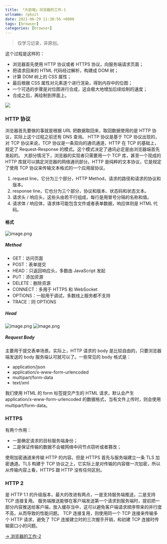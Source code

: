 ```yaml
---
title: 「大前端」浏览器的工作-1
urlname: rpkxit
date: 2021-06-29 11:38:56 +0800
tags: [browser]
categories: [browser]
---
```


> 仅学习记录，非原创。

这个过程是这样的：

- 浏览器首先使用 HTTP 协议或者 HTTPS 协议，向服务端请求页面；
- 把请求回来的 HTML 代码经过解析，构建成 DOM 树；
- 计算 DOM 树上的 CSS 属性；
- 最后根据 CSS 属性对元素逐个进行渲染，得到内存中的位图；
- 一个可选的步骤是对位图进行合成，这会极大地增加后续绘制的速度；
- 合成之后，再绘制到界面上。

![](https://cdn.nlark.com/yuque/0/2021/jpeg/250093/1624950970635-877c9e71-6ccc-4279-a563-cdb274f51172.jpeg#align=left&display=inline&height=810&margin=%5Bobject%20Object%5D&name=&originHeight=810&originWidth=1440&size=0&status=done&style=none&width=1440)

### HTTP 协议

浏览器首先要做的事就是根据 URL 把数据取回来，取回数据使用的是 HTTP 协议，实际上这个过程之前还有 DNS 查询。
HTTP 协议是基于 TCP 协议出现的，对 TCP 协议来说，TCP 协议是一条双向的通讯通道，HTTP 在 TCP 的基础上，规定了 Request-Response 的模式。这个模式决定了通讯必定是由浏览器端首先发起的。
大部分情况下，浏览器的实现者只需要用一个 TCP 库，甚至一个现成的 HTTP 库就可以搞定浏览器的网络通讯部分。HTTP 是纯粹的文本协议，它是规定了使用 TCP 协议来传输文本格式的一个应用层协议。

1. request line，它分为三个部分，HTTP Method，请求的路径和请求的协议和版本。
1. response line，它也分为三个部分，协议和版本、状态码和状态文本。
1. 请求头 / 响应头，这些头由若干行组成，每行是用冒号分隔的名称和值。
1. 请求体 / 响应体，请求体可能包含文件或者表单数据，响应体则是 HTML 代码。

#### 格式

![image.png](https://cdn.nlark.com/yuque/0/2021/png/250093/1624953698304-616f2c86-856d-4185-990b-832d2c0e7101.png#align=left&display=inline&height=516&margin=%5Bobject%20Object%5D&name=image.png&originHeight=516&originWidth=930&size=113692&status=done&style=none&width=930)

##### Method

- GET：访问页面
- POST：表单提交
- HEAD：只返回响应头，多数由 JavaScript 发起
- PUT：添加资源
- DELETE：删除资源
- CONNECT：多用于 HTTPS 和 WebSocket
- OPTIONS：一般用于调试，多数线上服务都不支持
- TRACE：同 OPTIONS

##### Head

![image.png](https://cdn.nlark.com/yuque/0/2021/png/250093/1624955665601-fb3d8fd5-e54d-4963-88ac-055f4654c54b.png#align=left&display=inline&height=407&margin=%5Bobject%20Object%5D&name=image.png&originHeight=407&originWidth=633&size=108736&status=done&style=none&width=633)
![image.png](https://cdn.nlark.com/yuque/0/2021/png/250093/1624955674364-2feb7bd9-db40-4ac7-b3de-ce855e121cac.png#align=left&display=inline&height=453&margin=%5Bobject%20Object%5D&name=image.png&originHeight=453&originWidth=627&size=122722&status=done&style=none&width=627)

##### Request Body

主要用于提交表单场景。实际上，HTTP 请求的 body 是比较自由的，只要浏览器端发送的 body 服务端认可就可以了。一些常见的 body 格式是：

- application/json
- application/x-www-form-urlencoded
- multipart/form-data
- text/xml

我们使用 HTML 的 form 标签提交产生的 HTML 请求，默认会产生 application/x-www-form-urlencoded 的数据格式，当有文件上传时，则会使用 multipart/form-data。

### HTTPS

有两个作用：

- 一是确定请求的目标服务端身份；
- 二是保证传输的数据不会被网络中间节点窃听或者篡改；

使用加密通道来传输 HTTP 的内容。但是 HTTPS 首先与服务端建立一条 TLS 加密通道。TLS 构建于 TCP 协议之上，它实际上是对传输的内容做一次加密，所以从传输内容上看，HTTPS 跟 HTTP 没有任何区别。

### HTTP 2

是 HTTP 1.1 的升级版本，最大的改进有两点，一是支持服务端推送，二是支持 TCP 连接复用。
服务端推送能够在客户端发送第一个请求到服务端时，提前把一部分内容推送给客户端，放入缓存当中，这可以避免客户端请求顺序带来的并行度不高，从而导致的性能问题。
TCP 连接复用，则使用同一个 TCP 连接来传输多个 HTTP 请求，避免了 TCP 连接建立时的三次握手开销，和初建 TCP 连接时传输窗口小的问题。

[-> 浏览器的工作-2](https://www.yuque.com/httishere/running/iew14d)
